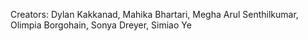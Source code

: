 Creators: Dylan Kakkanad, Mahika Bhartari, Megha Arul Senthilkumar, Olimpia Borgohain, Sonya Dreyer, Simiao Ye
